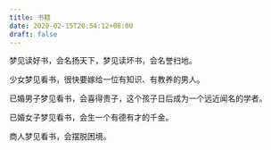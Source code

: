 ```yaml
---
title: 书籍
date: 2020-02-15T20:54:12+08:00
draft: false
---
```


梦见读好书，会名扬天下，梦见读坏书，会名誉扫地。


少女梦见看书，很快要嫁给一位有知识、有教养的男人。


已婚男子梦见看书，会喜得贵子，这个孩子日后成为一个远近闻名的学者。


已婚女子梦见看书，会生一个有德有才的千金。


商人梦见看书，会摆脱困境。
